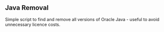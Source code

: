 ## Java Removal
Simple script to find and remove all versions of Oracle Java - useful to avoid unnecessary licence costs.
